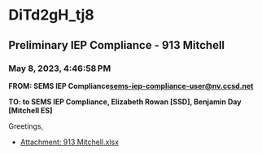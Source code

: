 # DiTd2gH_tj8
## Preliminary IEP Compliance - 913 Mitchell
### May 8, 2023, 4:46:58 PM
**FROM: SEMS IEP Compliance<sems-iep-compliance-user@nv.ccsd.net>**

**TO: to SEMS IEP Compliance, Elizabeth Rowan [SSD], Benjamin Day [Mitchell ES]**


Greetings, 





* [Attachment: 913 Mitchell.xlsx](DiTd2gH_tj8-attachment-1.xlsx)
